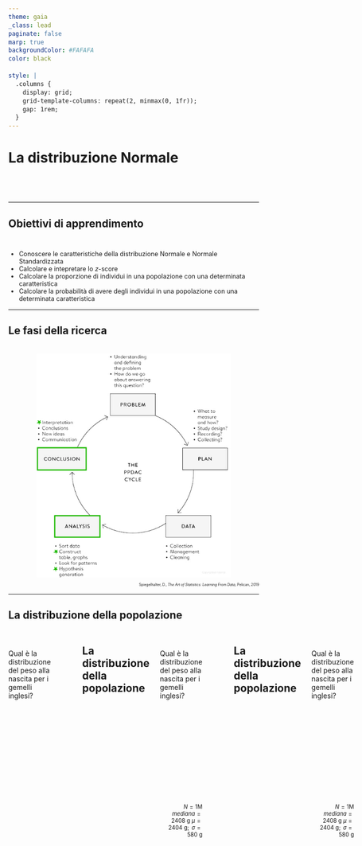 ```yaml
---
theme: gaia
_class: lead
paginate: false
marp: true
backgroundColor: #FAFAFA
color: black

style: |
  .columns {
    display: grid;
    grid-template-columns: repeat(2, minmax(0, 1fr));
    gap: 1rem;
  }
---
```


<style>
section {
 font-family:  'Atkinson Hyperlegible', 'Helvetica', 'Arial', sans-serif;
}
</style>

<!-- ### Lezione 6 -->
# La distribuzione Normale
## &nbsp;

---
## Obiettivi di apprendimento

<span style="display:block; height:10px;"></span>

<div style="font-size: 90%">

- Conoscere le caratteristiche della distribuzione Normale e Normale Standardizzata
- Calcolare e intepretare lo $z$-score
- Calcolare la proporzione di individui in una popolazione con una determinata caratteristica
- Calcolare la probabilit&agrave; di avere degli individui in una popolazione con una determinata caratteristica

</div>

---
## Le fasi della ricerca

<span style="display:block; height:2px;"></span>

<center>
<img src="./img/normal/PPDAC.png" img height="450px" border="0px"/>
</center>

<div style="font-size: 50%" align="right">

Spiegelhalter, D., *The Art of Statistics: Learning From Data*, Pelican, 2019

</div>




<!-- We see that the measures used to summarize data sets in Chapter 2 can be applied as descriptions of a population too – the difference is that terms such as mean and standard deviation are known as statistics when describing a set of data, and parameters when describing a population. -->

---
## La distribuzione della popolazione

<div class="columns">
<div>

<span style="display:block; height:10px;"></span>

Qual &egrave; la distribuzione del peso alla nascita per i gemelli inglesi?

</div>
<div>
<span style="display:block; height:30px;"></span>

</div>

<!-- We have already discussed the concept of a data distribution – the pattern the data makes, sometimes known as the empirical or sample distribution. Next we must tackle the concept of a population distribution – the pattern in the whole group of interest.

Supponiamo di voler sapere qual e' il peso alla nascita dei gemelli, mono e di zigoti inglesi. 
 -->

---
## La distribuzione della popolazione

<div class="columns">
<div>

<span style="display:block; height:10px;"></span>

Qual &egrave; la distribuzione del peso alla nascita per i gemelli inglesi?

<span style="display:block; height:180px;"></span>

<div style="font-size: 80%" align="right">

$N=1 \text{M}$
$mediana = 2408\text{ g}$
$\mu = 2404\text{ g}; \text{ } \sigma = 580\text{ g}$

</div>

</div>
<div>


<center>
<img src="./img/normal/Twin_BW_hist.png" img height="550px" border="0px"/>
</center>

</div>

<!-- The population distribution is the pattern made by the birth weights of all these babies, which we can obtain from TwinsUK data on the weights for 1M twins born in the UK from 1917 to 1998 to non-Hispanic white women – although this is not the entire set of twin births, it is such a large sample that we can take it as the population. (sono dati simulati a partire da dati reali) -->

---
## La distribuzione della popolazione

<div class="columns">
<div>

<span style="display:block; height:10px;"></span>

Qual &egrave; la distribuzione del peso alla nascita per i gemelli inglesi?

<span style="display:block; height:180px;"></span>

<div style="font-size: 80%" align="right">

$N=1 \text{M}$
$mediana = 2408\text{ g}$
$\mu = 2404\text{ g}; \text{ } \sigma = 580\text{ g}$

</div>

</div>
<div>


<center>
<img src="./img/normal/Twin_BW_hist_normale.png" img height="550px" border="0px"/>
</center>

</div>

<!-- The shape of this distribution is important. Measurements such as weight, income, height, and so on can, at least in principle, be as fine-grained as desired, and so can be considered ‘continuous’ quantities whose population distributions are smooth. The classic example is the ‘bell-shaped curve’, or normal distribution, first explored in detail by Carl Friedrich Gauss.

Theory shows that the normal distribution can be expected to occur for phenomena that are driven by large numbers of small influences, for example a complex physical trait that is not influenced by just a few genes. 

Figure shows a normal curve with the same mean and standard deviation as the recorded weights. The smooth normal curve and the histogram are gratifyingly close, and other complex traits such as height and cognitive skills also have approximately normal population distributions. 
-->

---
## La distribuzione Normale

<div class="columns">
<div>

<span style="display:block; height:40px;"></span>

- $\mathcal{N} = (\mu, \sigma^2)$
- $\text{moda} \equiv \text{media} \equiv \text{mediana}$
- Simmetrica

</div>
<div>



<center>
<img src="./img/normal/Twin_BW_normale.png" img height="550px" border="0px"/>
</center>

</div>

<!-- The normal distribution is characterized by its mean, or expectation, and its standard deviation.

It is an impressive achievement to be able to summarize over a million births by just these two quantities. 
 -->

---
## La distribuzione Normale

<div class="columns">
<div>

<span style="display:block; height:40px;"></span>

- Area sottesa alla curva $= 1$
- proporzione $\equiv$ probabilit&agrave;

<span style="display:block; height:120px;"></span>

<div style="font-size: 80%" align="right">

$\text{neonati di peso molto basso se} < 1500 \text{ g}$
$\text{ neonati di peso molto basso} = 6\%$
$\mathcal{P}(\text{neonati di peso molto basso}) = 0.06$


</div>

</div>
<div>

<center>
<img src="./img/normal/Twin_BW_normale_area.png" img height="550px" border="0px"/>
</center>

</div>

<!-- il fatto che l'area e' 1 dipende dal fatto che la normale sia una distribuzione di probabilita'

For medical rather than statistical reasons, babies below 1,500 g ‘very low birth weight’. Figure 3.2(d) shows that we would expect 6% of babies in this group to be very low birth weight – in fact the actual number is ~74K (0.7%), in close agreement with the prediction from the normal curve. 

 -->

---
### Esercizio #1

<div class="columns">
<div>

<span style="display:block; height:10px;"></span>

<div style="font-size: 85%">

:question: &nbsp;&nbsp;&nbsp; Qual &egrave; la curva con la media
&nbsp;&nbsp;&nbsp;&nbsp;&nbsp;&nbsp;&nbsp;&nbsp; pi&ugrave; grande?

&nbsp;&nbsp;&nbsp;&nbsp;&nbsp;&nbsp;&nbsp;&nbsp; a) Verde
&nbsp;&nbsp;&nbsp;&nbsp;&nbsp;&nbsp;&nbsp;&nbsp; b) Blu
&nbsp;&nbsp;&nbsp;&nbsp;&nbsp;&nbsp;&nbsp;&nbsp; c) Gialla
&nbsp;&nbsp;&nbsp;&nbsp;&nbsp;&nbsp;&nbsp;&nbsp; d) Non lo posso sapere
&nbsp;&nbsp;&nbsp;&nbsp;&nbsp;&nbsp;&nbsp;&nbsp; e) Nessuna delle precedenti

</div>

</div>
<div>
<span style="display:block; height:80px;"></span>

<center>
<img src="./img/normal/1200px-Normal_Distribution_PDF.svg_covered.png" img height="350px" border="4px"/>
</center>

</div>
</div>

<span style="display:block; height:1px;"></span>

<style>
  #countdown_exercise_1{
    padding: 10px 20px;
    font-size: 20px;
    color: white;
    background-color: gray;
    border: none;
    border-radius: 5px;
    cursor: pointer;
    float:right;
  }
  #countdown_exercise_1.running {
    background-color: green;
  }
  #countdown_exercise_1.finished {
    background-color: red;
  }
</style>

<button id="countdown_exercise_1"></button>

<script>
<!--
const countdown_exercise_1= document.getElementById("countdown_exercise_1");
const seconds_exercise_1= 120; // seconds_exercise_1
let timeLeft_exercise_1= seconds_exercise_1;
let timerInterval_exercise_1= null;

function formatTime_exercise_1(seconds_exercise_1) {
  const minutes = Math.floor(seconds_exercise_1/ 60);
  const remainingseconds_exercise_1= seconds_exercise_1% 60;
  return `${String(minutes).padStart(2, '0')}:${String(remainingseconds_exercise_1).padStart(2, '0')}`;
}

function updateButton_exercise_1() {
  countdown_exercise_1.textContent = formatTime_exercise_1(timeLeft_exercise_1);
}

function startTimer_exercise_1() {
  if (timerInterval_exercise_1=== null) {
    countdown_exercise_1.classList.add('running');
    countdown_exercise_1.classList.remove('finished');
    timerInterval_exercise_1= setInterval(() => {
      if (timeLeft_exercise_1> 0) {
        timeLeft_exercise_1--;
        updateButton_exercise_1();
      } else {
        clearInterval(timerInterval_exercise_1);
        timerInterval_exercise_1= null;
        countdown_exercise_1.classList.remove('running');
        countdown_exercise_1.classList.add('finished');
        countdown_exercise_1.textContent = "Time's up!";
      }
    }, 1000);
  } else {
    pauseTimer_exercise_1();
  }
}

function pauseTimer_exercise_1() {
  clearInterval(timerInterval_exercise_1);
  timerInterval_exercise_1= null;
  countdown_exercise_1.classList.remove('running');
}

function resetTimer_exercise_1() {
  timeLeft_exercise_1= seconds_exercise_1;
  updateButton_exercise_1();
  countdown_exercise_1.classList.remove('finished');
  countdown_exercise_1.classList.remove('running');
  timerInterval_exercise_1= null;
}

countdown_exercise_1.addEventListener("click", () => {
  if (countdown_exercise_1.classList.contains('finished')) {
    resetTimer_exercise_1();
  } else {
    startTimer_exercise_1();
  }
});

updateButton_exercise_1();
-->
</script>

---
### Esercizio #1 -- Soluzione

<div class="columns">
<div>

<span style="display:block; height:10px;"></span>

<div style="font-size: 85%">

:question: &nbsp;&nbsp;&nbsp; Qual &egrave; la curva con la media
&nbsp;&nbsp;&nbsp;&nbsp;&nbsp;&nbsp;&nbsp;&nbsp; pi&ugrave; grande?

&nbsp;&nbsp;&nbsp;&nbsp;&nbsp;&nbsp;&nbsp;&nbsp; a) Verde
&nbsp;&nbsp;&nbsp;&nbsp;&nbsp;&nbsp;&nbsp;&nbsp; b) Blu
&nbsp;&nbsp;&nbsp;&nbsp;&nbsp;&nbsp;&nbsp;&nbsp; c) Gialla
&nbsp;&nbsp;&nbsp;&nbsp;&nbsp;&nbsp;&nbsp;&nbsp; d) Non lo posso sapere
&nbsp;&nbsp;&nbsp;&nbsp;&nbsp;&nbsp;&nbsp;&nbsp; e) Nessuna delle precedenti &nbsp; :white_check_mark:

</div>

</div>
<div>
<span style="display:block; height:80px;"></span>

<center>
<img src="./img/normal/1200px-Normal_Distribution_PDF.svg_sd_covered.png" img height="350px" border="4px"/>
</center>

</div>

---
### Esercizio #2

<div class="columns">
<div>

<span style="display:block; height:10px;"></span>

<div style="font-size: 85%">

:question: &nbsp;&nbsp;&nbsp; Qual &egrave; la curva con la  
&nbsp;&nbsp;&nbsp;&nbsp;&nbsp;&nbsp;&nbsp;&nbsp; deviazione standard pi&ugrave; grande?

&nbsp;&nbsp;&nbsp;&nbsp;&nbsp;&nbsp;&nbsp;&nbsp; a) Verde
&nbsp;&nbsp;&nbsp;&nbsp;&nbsp;&nbsp;&nbsp;&nbsp; b) Blu
&nbsp;&nbsp;&nbsp;&nbsp;&nbsp;&nbsp;&nbsp;&nbsp; c) Gialla
&nbsp;&nbsp;&nbsp;&nbsp;&nbsp;&nbsp;&nbsp;&nbsp; d) Non lo posso sapere
&nbsp;&nbsp;&nbsp;&nbsp;&nbsp;&nbsp;&nbsp;&nbsp; e) Nessuna delle precedenti

</div>

</div>
<div>
<span style="display:block; height:80px;"></span>

<center>
<img src="./img/normal/1200px-Normal_Distribution_PDF.svg_sd_covered.png" img height="350px" border="4px"/>
</center>

</div>
</div>

<span style="display:block; height:1px;"></span>

<style>
  #countdown_exercise_2{
    padding: 10px 20px;
    font-size: 20px;
    color: white;
    background-color: gray;
    border: none;
    border-radius: 5px;
    cursor: pointer;
    float:right;
  }
  #countdown_exercise_2.running {
    background-color: green;
  }
  #countdown_exercise_2.finished {
    background-color: red;
  }
</style>

<button id="countdown_exercise_2"></button>

<script>
<!--
const countdown_exercise_2= document.getElementById("countdown_exercise_2");
const seconds_exercise_2= 120; // seconds_exercise_2
let timeLeft_exercise_2= seconds_exercise_2;
let timerInterval_exercise_2= null;

function formatTime_exercise_2(seconds_exercise_2) {
  const minutes = Math.floor(seconds_exercise_2/ 60);
  const remainingseconds_exercise_2= seconds_exercise_2% 60;
  return `${String(minutes).padStart(2, '0')}:${String(remainingseconds_exercise_2).padStart(2, '0')}`;
}

function updateButton_exercise_2() {
  countdown_exercise_2.textContent = formatTime_exercise_2(timeLeft_exercise_2);
}

function startTimer_exercise_2() {
  if (timerInterval_exercise_2=== null) {
    countdown_exercise_2.classList.add('running');
    countdown_exercise_2.classList.remove('finished');
    timerInterval_exercise_2= setInterval(() => {
      if (timeLeft_exercise_2> 0) {
        timeLeft_exercise_2--;
        updateButton_exercise_2();
      } else {
        clearInterval(timerInterval_exercise_2);
        timerInterval_exercise_2= null;
        countdown_exercise_2.classList.remove('running');
        countdown_exercise_2.classList.add('finished');
        countdown_exercise_2.textContent = "Time's up!";
      }
    }, 1000);
  } else {
    pauseTimer_exercise_2();
  }
}

function pauseTimer_exercise_2() {
  clearInterval(timerInterval_exercise_2);
  timerInterval_exercise_2= null;
  countdown_exercise_2.classList.remove('running');
}

function resetTimer_exercise_2() {
  timeLeft_exercise_2= seconds_exercise_2;
  updateButton_exercise_2();
  countdown_exercise_2.classList.remove('finished');
  countdown_exercise_2.classList.remove('running');
  timerInterval_exercise_2= null;
}

countdown_exercise_2.addEventListener("click", () => {
  if (countdown_exercise_2.classList.contains('finished')) {
    resetTimer_exercise_2();
  } else {
    startTimer_exercise_2();
  }
});

updateButton_exercise_2();
-->
</script>

---
### Esercizio #2 -- Soluzione

<div class="columns">
<div>

<span style="display:block; height:10px;"></span>

<div style="font-size: 85%">

:question: &nbsp;&nbsp;&nbsp; Qual &egrave; la curva con la  
&nbsp;&nbsp;&nbsp;&nbsp;&nbsp;&nbsp;&nbsp;&nbsp; deviazione standard pi&ugrave; grande?

&nbsp;&nbsp;&nbsp;&nbsp;&nbsp;&nbsp;&nbsp;&nbsp; a) Verde
&nbsp;&nbsp;&nbsp;&nbsp;&nbsp;&nbsp;&nbsp;&nbsp; b) Blu
&nbsp;&nbsp;&nbsp;&nbsp;&nbsp;&nbsp;&nbsp;&nbsp; c) Gialla &nbsp;&nbsp;&nbsp; :white_check_mark:
&nbsp;&nbsp;&nbsp;&nbsp;&nbsp;&nbsp;&nbsp;&nbsp; d) Non lo posso sapere
&nbsp;&nbsp;&nbsp;&nbsp;&nbsp;&nbsp;&nbsp;&nbsp; e) Nessuna delle precedenti

</div>

</div>
<div>
<span style="display:block; height:80px;"></span>

<center>
<img src="./img/normal/1200px-Normal_Distribution_PDF.svg.png" img height="350px" border="4px"/>
</center>

</div>

<!-- A diverse combinazioni di mu/sigma corrispondono diverse (e infinte) distribuzioni normali 
-->



---
## La distribuzione Normale

<div class="columns">
<div>

<span style="display:block; height:0px;"></span>

<div style="font-size: 85%">

- Regola del 3 $\sigma$:
  - 68% dei valori osservati sono a 1 $\sigma$ dalla media
  - 95% sono a 2 $\sigma$
  - 99.7% sono a 3 $\sigma$
  
<span style="display:block; height:0px;"></span>

- Regola empirica:
  - valori $< 2 \sigma$ sono *"comuni"*
  - valori $> 2 \sigma$ sono *"inusuali"*  
  - valori $> 3 \sigma$ sono *"estremi"*  

</div>
</div>
<div>

<span style="display:block; height:10px;"></span>

<center>
<img src="./img/normal/Standard_Normal_Distribution_3sigma.png" img height="420px" border="4px"/>
</center>

</div>

<!-- From the mathematical properties of the normal distribution, we know that roughly 95% of the population will be contained in the interval given by the mean ± two standard deviations, and 99.8% in the central ± three standard deviations. 

68% at 1SD -> valori comuni vs valori inusuali -->

---
## I valori estremi 

<span style="display:block; height:1px;"></span>

<center>
<img src="./img/normal/Boxplot_vs_PDF.svg.png" img height="480px" border="0px"/>
</center>

<!-- Se i dati sono distribuiti normalmente c'e' una corrispondenza tra 1.5IQR dal 1o e 3o quartile e le standard deviation dalla media 
1.5 IQR (fence of the boxplot) -> If the data are normally distributed, the fence will be 2.7 standard deviations from the mean, so cases outside of it will be quite rare (0.4%)
-->

---
### Esercizio #3

<div style="font-size: 90%">

:question: &nbsp;&nbsp;&nbsp; L'altezza della popolazione maschile italiana si distribuisce secondo
&nbsp;&nbsp;&nbsp;&nbsp;&nbsp;&nbsp;&nbsp;&nbsp;   una normale con media 170 cm e deviazione standard 9.5 cm

&nbsp;&nbsp;&nbsp;&nbsp;&nbsp;&nbsp;&nbsp;&nbsp; E' possibile calcolate i seguenti valori? Se s&igrave;, quali sono?

&nbsp;&nbsp;&nbsp;&nbsp;&nbsp;&nbsp;&nbsp;&nbsp; a) La mediana
&nbsp;&nbsp;&nbsp;&nbsp;&nbsp;&nbsp;&nbsp;&nbsp; b) La proporzione di italiani con altezza $>170 \text{ cm}$
&nbsp;&nbsp;&nbsp;&nbsp;&nbsp;&nbsp;&nbsp;&nbsp; c) I "range" di altezze considerabili come "inusuali" o "estremi"
&nbsp;&nbsp;&nbsp;&nbsp;&nbsp;&nbsp;&nbsp;&nbsp; d) L'altezza pi&ugrave; comune
&nbsp;&nbsp;&nbsp;&nbsp;&nbsp;&nbsp;&nbsp;&nbsp; e) L'italiano pi&ugrave; alto di sempre

</div>

<style>
  #countdown_exercise_3{
    padding: 10px 20px;
    font-size: 20px;
    color: white;
    background-color: gray;
    border: none;
    border-radius: 5px;
    cursor: pointer;
    float: right;
  }
  #countdown_exercise_3.running {
    background-color: green;
  }
  #countdown_exercise_3.finished {
    background-color: red;
  }
</style>

<button id="countdown_exercise_3"></button>

<script>
<!--
const countdown_exercise_3= document.getElementById("countdown_exercise_3");
const seconds_exercise_3= 360; // seconds_exercise_3
let timeLeft_exercise_3= seconds_exercise_3;
let timerInterval_exercise_3= null;

function formatTime_exercise_3(seconds_exercise_3) {
  const minutes = Math.floor(seconds_exercise_3/ 60);
  const remainingseconds_exercise_3= seconds_exercise_3% 60;
  return `${String(minutes).padStart(2, '0')}:${String(remainingseconds_exercise_3).padStart(2, '0')}`;
}

function updateButton_exercise_3() {
  countdown_exercise_3.textContent = formatTime_exercise_3(timeLeft_exercise_3);
}

function startTimer_exercise_3() {
  if (timerInterval_exercise_3=== null) {
    countdown_exercise_3.classList.add('running');
    countdown_exercise_3.classList.remove('finished');
    timerInterval_exercise_3= setInterval(() => {
      if (timeLeft_exercise_3> 0) {
        timeLeft_exercise_3--;
        updateButton_exercise_3();
      } else {
        clearInterval(timerInterval_exercise_3);
        timerInterval_exercise_3= null;
        countdown_exercise_3.classList.remove('running');
        countdown_exercise_3.classList.add('finished');
        countdown_exercise_3.textContent = "Time's up!";
      }
    }, 1000);
  } else {
    pauseTimer_exercise_3();
  }
}

function pauseTimer_exercise_3() {
  clearInterval(timerInterval_exercise_3);
  timerInterval_exercise_3= null;
  countdown_exercise_3.classList.remove('running');
}

function resetTimer_exercise_3() {
  timeLeft_exercise_3= seconds_exercise_3;
  updateButton_exercise_3();
  countdown_exercise_3.classList.remove('finished');
  countdown_exercise_3.classList.remove('running');
  timerInterval_exercise_3= null;
}

countdown_exercise_3.addEventListener("click", () => {
  if (countdown_exercise_3.classList.contains('finished')) {
    resetTimer_exercise_3();
  } else {
    startTimer_exercise_3();
  }
});

updateButton_exercise_3();
-->
</script>


---
### Esercizio #3 -- Soluzione

<div style="font-size: 90%">

:question: &nbsp;&nbsp;&nbsp; L'altezza della popolazione maschile italiana si distribuisce secondo
&nbsp;&nbsp;&nbsp;&nbsp;&nbsp;&nbsp;&nbsp;&nbsp;   una normale con media 170 cm e deviazione standard 9.5 cm

&nbsp;&nbsp;&nbsp;&nbsp;&nbsp;&nbsp;&nbsp;&nbsp; E' possibile calcolate i seguenti valori? Se s&igrave;, quali sono?

&nbsp;&nbsp;&nbsp;&nbsp;&nbsp;&nbsp;&nbsp;&nbsp; a) La mediana $\rightarrow$ coincide con la media $= 170 \text{ cm}$
&nbsp;&nbsp;&nbsp;&nbsp;&nbsp;&nbsp;&nbsp;&nbsp; b) La proporzione di italiani con altezza $>170$

</div>

---
### Esercizio #3 -- Soluzione

<div style="font-size: 90%">

:question: &nbsp;&nbsp;&nbsp; L'altezza della popolazione maschile italiana si distribuisce secondo
&nbsp;&nbsp;&nbsp;&nbsp;&nbsp;&nbsp;&nbsp;&nbsp;   una normale con media 170 cm e deviazione standard 9.5 cm

&nbsp;&nbsp;&nbsp;&nbsp;&nbsp;&nbsp;&nbsp;&nbsp; E' possibile calcolate i seguenti valori? Se s&igrave;, quali sono?

&nbsp;&nbsp;&nbsp;&nbsp;&nbsp;&nbsp;&nbsp;&nbsp; a) La mediana $\rightarrow$ 170cm
&nbsp;&nbsp;&nbsp;&nbsp;&nbsp;&nbsp;&nbsp;&nbsp; b) La proporzione di italiani con altezza $>170 \text{ cm}$ $\rightarrow$ sono quelli a 
&nbsp;&nbsp;&nbsp;&nbsp;&nbsp;&nbsp;&nbsp;&nbsp;&nbsp;&nbsp;&nbsp;&nbsp; destra della mediana, la met&agrave; dell'area sottesa dalla curva $= 50\%$
&nbsp;&nbsp;&nbsp;&nbsp;&nbsp;&nbsp;&nbsp;&nbsp; c) I "range" di altezze considerabili come "inusuali" o "estremi"

</div>

---
### Esercizio #3 -- Soluzione

<div style="font-size: 90%">

:question: &nbsp;&nbsp;&nbsp; L'altezza della popolazione maschile italiana si distribuisce secondo
&nbsp;&nbsp;&nbsp;&nbsp;&nbsp;&nbsp;&nbsp;&nbsp;   una normale con media 170 cm e deviazione standard 9.5 cm

&nbsp;&nbsp;&nbsp;&nbsp;&nbsp;&nbsp;&nbsp;&nbsp; E' possibile calcolate i seguenti valori? Se s&igrave;, quali sono?

&nbsp;&nbsp;&nbsp;&nbsp;&nbsp;&nbsp;&nbsp;&nbsp; a) La mediana $\rightarrow$ 170cm
&nbsp;&nbsp;&nbsp;&nbsp;&nbsp;&nbsp;&nbsp;&nbsp; b) La proporzione di italiani con altezza $>170 \text{ cm}$ $\rightarrow 50\%$
&nbsp;&nbsp;&nbsp;&nbsp;&nbsp;&nbsp;&nbsp;&nbsp; c) I "range" di altezze considerabili come "inusuali" o "estremi" $\rightarrow$   
&nbsp;&nbsp;&nbsp;&nbsp;&nbsp;&nbsp;&nbsp;&nbsp;&nbsp;&nbsp;&nbsp;&nbsp; sono quelli $>2$ deviazioni standard dalla media
&nbsp;&nbsp;&nbsp;&nbsp;&nbsp;&nbsp;&nbsp;&nbsp;&nbsp;&nbsp;&nbsp;&nbsp; $= 170 - 9.5 \times 2 = 151 \text{ cm e } 170 + 9.5 \times 2 = 189 \text{ cm}$
&nbsp;&nbsp;&nbsp;&nbsp;&nbsp;&nbsp;&nbsp;&nbsp; d) L'altezza pi&ugrave; comune 

</div>

---
### Esercizio #3 -- Soluzione

<div style="font-size: 90%">

:question: &nbsp;&nbsp;&nbsp; L'altezza della popolazione maschile italiana si distribuisce secondo
&nbsp;&nbsp;&nbsp;&nbsp;&nbsp;&nbsp;&nbsp;&nbsp;   una normale con media 170 cm e deviazione standard 9.5 cm

&nbsp;&nbsp;&nbsp;&nbsp;&nbsp;&nbsp;&nbsp;&nbsp; E' possibile calcolate i seguenti valori? Se s&igrave;, quali sono?

&nbsp;&nbsp;&nbsp;&nbsp;&nbsp;&nbsp;&nbsp;&nbsp; a) La mediana $\rightarrow$ 170cm
&nbsp;&nbsp;&nbsp;&nbsp;&nbsp;&nbsp;&nbsp;&nbsp; b) La proporzione di italiani con altezza $>170 \text{ cm}$ $\rightarrow 50\%$
&nbsp;&nbsp;&nbsp;&nbsp;&nbsp;&nbsp;&nbsp;&nbsp; c) I "range" di altezze considerabili come "inusuali" o "estremi"
&nbsp;&nbsp;&nbsp;&nbsp;&nbsp;&nbsp;&nbsp;&nbsp;&nbsp;&nbsp;&nbsp;&nbsp; $\rightarrow \text{ } <151 \text{ cm e }  >189 \text{ cm}$
&nbsp;&nbsp;&nbsp;&nbsp;&nbsp;&nbsp;&nbsp;&nbsp; d) L'altezza pi&ugrave; comune $\rightarrow$ &egrave; la moda, che coincide con la media
&nbsp;&nbsp;&nbsp;&nbsp;&nbsp;&nbsp;&nbsp;&nbsp;&nbsp;&nbsp;&nbsp;&nbsp; e la mediana $= 170 \text{ cm}$
&nbsp;&nbsp;&nbsp;&nbsp;&nbsp;&nbsp;&nbsp;&nbsp; e) L'italiano pi&ugrave; alto di sempre

</div>

---
### Esercizio #3 -- Soluzione

<div style="font-size: 90%">

:question: &nbsp;&nbsp;&nbsp; L'altezza della popolazione maschile italiana si distribuisce secondo
&nbsp;&nbsp;&nbsp;&nbsp;&nbsp;&nbsp;&nbsp;&nbsp;   una normale con media 170 cm e deviazione standard 9.5 cm

&nbsp;&nbsp;&nbsp;&nbsp;&nbsp;&nbsp;&nbsp;&nbsp; E' possibile calcolate i seguenti valori? Se s&igrave;, quali sono?

&nbsp;&nbsp;&nbsp;&nbsp;&nbsp;&nbsp;&nbsp;&nbsp; a) La mediana $\rightarrow$ 170cm
&nbsp;&nbsp;&nbsp;&nbsp;&nbsp;&nbsp;&nbsp;&nbsp; b) La proporzione di italiani con altezza $>170 \text{ cm}$ $\rightarrow 50\%$
&nbsp;&nbsp;&nbsp;&nbsp;&nbsp;&nbsp;&nbsp;&nbsp; c) I "range" di altezze considerabili come "inusuali" o "estremi"
&nbsp;&nbsp;&nbsp;&nbsp;&nbsp;&nbsp;&nbsp;&nbsp;&nbsp;&nbsp;&nbsp;&nbsp; $\rightarrow \text{ } <151 \text{ cm e }  >189 \text{ cm}$
&nbsp;&nbsp;&nbsp;&nbsp;&nbsp;&nbsp;&nbsp;&nbsp; d) L'altezza pi&ugrave; comune $\rightarrow 170 \text{ cm}$
&nbsp;&nbsp;&nbsp;&nbsp;&nbsp;&nbsp;&nbsp;&nbsp; e) L'italiano pi&ugrave; alto di sempre $\rightarrow$ non si pu&ograve; calcolare

</div>

---
### Esercizio #4

<span style="display:block; height:10px;"></span>

<div class="columns">
<div>

<center>
<img src="./img/sampling/table1_exercise.png" img height="410px" border="4px"/>
</center>


<div style="font-size: 50%" align="right">

Sikich, L. *et al.*, *Intranasal Oxytocin in Children and Adolescents with Autism Spectrum Disorder*, NEJM, 2021

</div>

</div>
<div>

<div style="font-size: 70%">

:question: &nbsp;&nbsp;&nbsp; Indicativamente, in quale range di et&agrave; &egrave; 
&nbsp;&nbsp;&nbsp;&nbsp;&nbsp;&nbsp;&nbsp;&nbsp; compreso il $68\%$ dei pazienti nel   
&nbsp;&nbsp;&nbsp;&nbsp;&nbsp;&nbsp;&nbsp;&nbsp; gruppo di intervento?

&nbsp;&nbsp;&nbsp;&nbsp;&nbsp;&nbsp;&nbsp;&nbsp; a) $3-17$ anni
&nbsp;&nbsp;&nbsp;&nbsp;&nbsp;&nbsp;&nbsp;&nbsp; b) $6.3-14.5$ anni
&nbsp;&nbsp;&nbsp;&nbsp;&nbsp;&nbsp;&nbsp;&nbsp; c) $4.1-16.7$ anni
&nbsp;&nbsp;&nbsp;&nbsp;&nbsp;&nbsp;&nbsp;&nbsp; d) Non &egrave; possibile dirlo 

</div>

<span style="display:block; height:100px;"></span>

<style>
  #countdown_exercise_4{
    padding: 10px 20px;
    font-size: 20px;
    color: white;
    background-color: gray;
    border: none;
    border-radius: 5px;
    cursor: pointer;
    float: right;
  }
  #countdown_exercise_4.running {
    background-color: green;
  }
  #countdown_exercise_4.finished {
    background-color: red;
  }
</style>

<button id="countdown_exercise_4"></button>

<script>
<!--
const countdown_exercise_4= document.getElementById("countdown_exercise_4");
const seconds_exercise_4= 120; // seconds_exercise_4
let timeLeft_exercise_4= seconds_exercise_4;
let timerInterval_exercise_4= null;

function formatTime_exercise_4(seconds_exercise_4) {
  const minutes = Math.floor(seconds_exercise_4/ 60);
  const remainingseconds_exercise_4= seconds_exercise_4% 60;
  return `${String(minutes).padStart(2, '0')}:${String(remainingseconds_exercise_4).padStart(2, '0')}`;
}

function updateButton_exercise_4() {
  countdown_exercise_4.textContent = formatTime_exercise_4(timeLeft_exercise_4);
}

function startTimer_exercise_4() {
  if (timerInterval_exercise_4=== null) {
    countdown_exercise_4.classList.add('running');
    countdown_exercise_4.classList.remove('finished');
    timerInterval_exercise_4= setInterval(() => {
      if (timeLeft_exercise_4> 0) {
        timeLeft_exercise_4--;
        updateButton_exercise_4();
      } else {
        clearInterval(timerInterval_exercise_4);
        timerInterval_exercise_4= null;
        countdown_exercise_4.classList.remove('running');
        countdown_exercise_4.classList.add('finished');
        countdown_exercise_4.textContent = "Time's up!";
      }
    }, 1000);
  } else {
    pauseTimer_exercise_4();
  }
}

function pauseTimer_exercise_4() {
  clearInterval(timerInterval_exercise_4);
  timerInterval_exercise_4= null;
  countdown_exercise_4.classList.remove('running');
}

function resetTimer_exercise_4() {
  timeLeft_exercise_4= seconds_exercise_4;
  updateButton_exercise_4();
  countdown_exercise_4.classList.remove('finished');
  countdown_exercise_4.classList.remove('running');
  timerInterval_exercise_4= null;
}

countdown_exercise_4.addEventListener("click", () => {
  if (countdown_exercise_4.classList.contains('finished')) {
    resetTimer_exercise_4();
  } else {
    startTimer_exercise_4();
  }
});

updateButton_exercise_4();
-->
</script>


</div>
</div>

---
### Esercizio #4 -- Soluzione

<span style="display:block; height:10px;"></span>

<div class="columns">
<div>

<center>
<img src="./img/sampling/table1_exercise.png" img height="410px" border="4px"/>
</center>


<div style="font-size: 50%" align="right">

Sikich, L. *et al.*, *Intranasal Oxytocin in Children and Adolescents with Autism Spectrum Disorder*, NEJM, 2021

</div>

</div>
<div>

<div style="font-size: 70%">

:question: &nbsp;&nbsp;&nbsp; Indicativamente, in quale range di et&agrave; &egrave; 
&nbsp;&nbsp;&nbsp;&nbsp;&nbsp;&nbsp;&nbsp;&nbsp; compreso il $68\%$ dei pazienti nel   
&nbsp;&nbsp;&nbsp;&nbsp;&nbsp;&nbsp;&nbsp;&nbsp; gruppo di intervento?

&nbsp;&nbsp;&nbsp;&nbsp;&nbsp;&nbsp;&nbsp;&nbsp; a) $3-17$ anni
&nbsp;&nbsp;&nbsp;&nbsp;&nbsp;&nbsp;&nbsp;&nbsp; b) $6.3-14.5$ anni &nbsp;&nbsp; :white_check_mark: 
&nbsp;&nbsp;&nbsp;&nbsp;&nbsp;&nbsp;&nbsp;&nbsp; c) $4.1-16.7$ anni
&nbsp;&nbsp;&nbsp;&nbsp;&nbsp;&nbsp;&nbsp;&nbsp; d) Non &egrave; possibile dirlo

</div>

</div>
</div>

---
### Esercizio #5

<span style="display:block; height:1px;"></span>

<div style="font-size: 90%">

:question: &nbsp;&nbsp;&nbsp; Con quale probabilità si potrà trovare nella popolazione
&nbsp;&nbsp;&nbsp;&nbsp;&nbsp;&nbsp;&nbsp;&nbsp; soggetti con valori superiori al terzo quartile?

&nbsp;&nbsp;&nbsp;&nbsp;&nbsp;&nbsp;&nbsp;&nbsp; a) 25%
&nbsp;&nbsp;&nbsp;&nbsp;&nbsp;&nbsp;&nbsp;&nbsp; b) 50%
&nbsp;&nbsp;&nbsp;&nbsp;&nbsp;&nbsp;&nbsp;&nbsp; c) 75%
&nbsp;&nbsp;&nbsp;&nbsp;&nbsp;&nbsp;&nbsp;&nbsp; d) Servono pi&ugrave; informazioni per poter rispondere

</div>

<span style="display:block; height:40px;"></span>

<style>
  #countdown_exercise_5{
    padding: 10px 20px;
    font-size: 20px;
    color: white;
    background-color: gray;
    border: none;
    border-radius: 5px;
    cursor: pointer;
    float:right;
  }
  #countdown_exercise_5.running {
    background-color: green;
  }
  #countdown_exercise_5.finished {
    background-color: red;
  }
</style>

<button id="countdown_exercise_5"></button>

<script>
<!--
const countdown_exercise_5= document.getElementById("countdown_exercise_5");
const seconds_exercise_5= 120; // seconds_exercise_5
let timeLeft_exercise_5= seconds_exercise_5;
let timerInterval_exercise_5= null;

function formatTime_exercise_5(seconds_exercise_5) {
  const minutes = Math.floor(seconds_exercise_5/ 60);
  const remainingseconds_exercise_5= seconds_exercise_5% 60;
  return `${String(minutes).padStart(2, '0')}:${String(remainingseconds_exercise_5).padStart(2, '0')}`;
}

function updateButton_exercise_5() {
  countdown_exercise_5.textContent = formatTime_exercise_5(timeLeft_exercise_5);
}

function startTimer_exercise_5() {
  if (timerInterval_exercise_5=== null) {
    countdown_exercise_5.classList.add('running');
    countdown_exercise_5.classList.remove('finished');
    timerInterval_exercise_5= setInterval(() => {
      if (timeLeft_exercise_5> 0) {
        timeLeft_exercise_5--;
        updateButton_exercise_5();
      } else {
        clearInterval(timerInterval_exercise_5);
        timerInterval_exercise_5= null;
        countdown_exercise_5.classList.remove('running');
        countdown_exercise_5.classList.add('finished');
        countdown_exercise_5.textContent = "Time's up!";
      }
    }, 1000);
  } else {
    pauseTimer_exercise_5();
  }
}

function pauseTimer_exercise_5() {
  clearInterval(timerInterval_exercise_5);
  timerInterval_exercise_5= null;
  countdown_exercise_5.classList.remove('running');
}

function resetTimer_exercise_5() {
  timeLeft_exercise_5= seconds_exercise_5;
  updateButton_exercise_5();
  countdown_exercise_5.classList.remove('finished');
  countdown_exercise_5.classList.remove('running');
  timerInterval_exercise_5= null;
}

countdown_exercise_5.addEventListener("click", () => {
  if (countdown_exercise_5.classList.contains('finished')) {
    resetTimer_exercise_5();
  } else {
    startTimer_exercise_5();
  }
});

updateButton_exercise_5();
-->
</script>


---
### Esercizio #5 -- Soluzione

<span style="display:block; height:50px;"></span>

<center>
<img src="./img/normal/Ex_Q3.png" img height="400px" border="0px"/>
</center>

---
### Esercizio #5 -- Soluzione

<span style="display:block; height:1px;"></span>

<div style="font-size: 90%">

:question: &nbsp;&nbsp;&nbsp; Con quale probabilità si potrà trovare nella popolazione
&nbsp;&nbsp;&nbsp;&nbsp;&nbsp;&nbsp;&nbsp;&nbsp; soggetti con valori superiori al terzo quartile?

&nbsp;&nbsp;&nbsp;&nbsp;&nbsp;&nbsp;&nbsp;&nbsp; a) 25% &nbsp;&nbsp;&nbsp; :white_check_mark:
&nbsp;&nbsp;&nbsp;&nbsp;&nbsp;&nbsp;&nbsp;&nbsp; b) 50% 
&nbsp;&nbsp;&nbsp;&nbsp;&nbsp;&nbsp;&nbsp;&nbsp; c) 75%
&nbsp;&nbsp;&nbsp;&nbsp;&nbsp;&nbsp;&nbsp;&nbsp; d) Servono pi&ugrave; informazioni per poter rispondere

</div>

---
## Caratterizzare una singola osservazione

<span style="display:block; height:0px;"></span>

<div style="font-size: 90%">

Supponiamo di avere presa in cura un neonato (gemello) che pesa 1454g. 

</div>

<span style="display:block; height:50px;"></span>

<div style="font-size: 90%" align="right">

Come si caratterizza rispetto all'intera<br/> popolazione dei neonati (gemelli)?

</div>

---
## Facciamo un passo indietro...

<div style="font-size: 90%">

<img src="./img/normal/Twin_BW_normale_zscore.png" img height="500px" border="0px" align="right"/>

<span style="display:block; height:70px;"></span>

- La media ci dice qual &egrave; il centro di una distribuzione
- La deviazione standard ci dice qual &egrave; la distanza "tipica" dalla media

</div>


---
## Caratterizzare una singola osservazione

<span style="display:block; height:0px;"></span>

<div style="font-size: 90%">

Supponiamo di avere presa in cura un neonato (gemello) che pesa 1454g

- La media ci dice qual &egrave; il centro di una distribuzione

&nbsp;&nbsp;&nbsp;&nbsp;&nbsp;&nbsp;&nbsp;&nbsp; $x = 1454\text{ g} < \mu = 2404\text{ g}$ &nbsp;&nbsp; $\rightarrow$ &nbsp;&nbsp; $x - \mu = 1454\text{ g}-2404\text{ g}=-950\text{ g}$
&nbsp;&nbsp;&nbsp;&nbsp;&nbsp;&nbsp;&nbsp;&nbsp;&nbsp;&nbsp;&nbsp;&nbsp;&nbsp;&nbsp;&nbsp;&nbsp; $\rightarrow$ il neonato pesa meno della media

---
## Caratterizzare una singola osservazione

<span style="display:block; height:0px;"></span>

<div style="font-size: 90%">

Supponiamo di avere presa in cura un neonato (gemello) che pesa 1454g

- La media ci dice qual &egrave; il centro di una distribuzione

&nbsp;&nbsp;&nbsp;&nbsp;&nbsp;&nbsp;&nbsp;&nbsp; $x = 1454\text{ g} < \mu = 2404\text{ g}$ &nbsp;&nbsp; $\rightarrow$ &nbsp;&nbsp; $x - \mu = 1454\text{ g}-2404\text{ g}=-950\text{ g}$
&nbsp;&nbsp;&nbsp;&nbsp;&nbsp;&nbsp;&nbsp;&nbsp;&nbsp;&nbsp;&nbsp;&nbsp;&nbsp;&nbsp;&nbsp;&nbsp; $\rightarrow$ il neonato pesa meno della media

- La deviazione standard ci dice qual &egrave; la distanza "tipica" dalla media

&nbsp;&nbsp;&nbsp;&nbsp;&nbsp;&nbsp;&nbsp;&nbsp; $|x - \mu| = 950\text{ g} > \sigma = 580\text{ g}$ 
&nbsp;&nbsp;&nbsp;&nbsp;&nbsp;&nbsp;&nbsp;&nbsp;&nbsp;&nbsp;&nbsp;&nbsp;&nbsp;&nbsp;&nbsp;&nbsp; $\rightarrow$ il peso &egrave; a una distanza maggiore di quella "tipica" 
&nbsp;&nbsp;&nbsp;&nbsp;&nbsp;&nbsp;&nbsp;&nbsp;&nbsp;&nbsp;&nbsp;&nbsp;&nbsp;&nbsp;&nbsp;&nbsp; 

</div>

---
## Caratterizzare una singola osservazione

<span style="display:block; height:0px;"></span>

<div style="font-size: 90%">

Supponiamo di avere presa in cura un neonato (gemello) che pesa 1454g

- La media ci dice qual &egrave; il centro di una distribuzione

&nbsp;&nbsp;&nbsp;&nbsp;&nbsp;&nbsp;&nbsp;&nbsp; $x = 1454\text{ g} < \mu = 2404\text{ g}$ &nbsp;&nbsp; $\rightarrow$ &nbsp;&nbsp; $x - \mu = 1454\text{ g}-2404\text{ g}=-950\text{ g}$
&nbsp;&nbsp;&nbsp;&nbsp;&nbsp;&nbsp;&nbsp;&nbsp;&nbsp;&nbsp;&nbsp;&nbsp;&nbsp;&nbsp;&nbsp;&nbsp; $\rightarrow$ il neonato pesa meno della media

- La deviazione standard ci dice qual &egrave; la distanza "tipica" dalla media

&nbsp;&nbsp;&nbsp;&nbsp;&nbsp;&nbsp;&nbsp;&nbsp; $|x - \mu| = 950\text{ g} > \sigma = 580\text{ g}$ &nbsp;&nbsp; $\rightarrow$ &nbsp;&nbsp; $\frac{x - \mu}{\sigma} = \frac{-950\text{ g}}{580\text{ g}} = -1.87$
&nbsp;&nbsp;&nbsp;&nbsp;&nbsp;&nbsp;&nbsp;&nbsp;&nbsp;&nbsp;&nbsp;&nbsp;&nbsp;&nbsp;&nbsp;&nbsp; $\rightarrow$ il peso &egrave; a una distanza maggiore di quella "tipica" 
&nbsp;&nbsp;&nbsp;&nbsp;&nbsp;&nbsp;&nbsp;&nbsp;&nbsp;&nbsp;&nbsp;&nbsp;&nbsp;&nbsp;&nbsp;&nbsp; $\rightarrow$ &egrave; un peso (quasi) "inusuale"

</div>

---
## Caratterizzare una singola osservazione

<span style="display:block; height:0px;"></span>

<div style="font-size: 90%">

Supponiamo di avere presa in cura un neonato (gemello) che pesa 1454g

<span style="display:block; height:0px;"></span>

<img src="./img/normal/Twin_BW_normale_zscore_annotated.png" img height="450px" border="0px" align="right"/>

<span style="display:block; height:1px;"></span>


- La media ci dice qual &egrave; il centro di una distribuzione
&nbsp;&nbsp;&nbsp;&nbsp; $\rightarrow$ il neonato pesa meno della media

- La deviazione standard ci dice qual &egrave; la distanza "tipica" dalla media
&nbsp;&nbsp;&nbsp;&nbsp; $\rightarrow$ il peso &egrave; a una distanza "atipica" 
&nbsp;&nbsp;&nbsp;&nbsp; $\rightarrow$ &egrave; un peso (quasi) "inusuale"

</div>

---
## Lo $z$-score

<div style="font-size: 120%">

&nbsp;&nbsp;&nbsp;&nbsp;&nbsp;&nbsp;&nbsp;&nbsp;&nbsp;&nbsp;&nbsp;&nbsp;&nbsp;&nbsp;&nbsp;&nbsp;&nbsp;&nbsp;&nbsp;&nbsp;&nbsp;&nbsp;&nbsp;&nbsp;&nbsp;&nbsp;&nbsp;&nbsp;&nbsp;&nbsp;&nbsp;&nbsp;&nbsp;&nbsp;&nbsp; $z= \frac{x - \mu}{\sigma}$

</div>

<span style="display:block; height:20px;"></span>

<div style="font-size: 90%">

- ci dice se un'osservazione &egrave; maggiore o minore della media della popolazione
- ci dice se la deviazione di un'osservazione dalla media &egrave; grande o piccola rispetto alla deviazione tipica nella popolazione

</div>

---
### Esercizio #6

<div style="font-size: 90%">

:question: &nbsp;&nbsp;&nbsp; Quale delle seguenti $z$-score rappresenta l'osservazione pi&ugrave; atipica?

&nbsp;&nbsp;&nbsp;&nbsp;&nbsp;&nbsp;&nbsp;&nbsp; a) $-3.20$
&nbsp;&nbsp;&nbsp;&nbsp;&nbsp;&nbsp;&nbsp;&nbsp; b) $-0.41$
&nbsp;&nbsp;&nbsp;&nbsp;&nbsp;&nbsp;&nbsp;&nbsp; c) $+1.10$
&nbsp;&nbsp;&nbsp;&nbsp;&nbsp;&nbsp;&nbsp;&nbsp; d) $+2.40$

:question: &nbsp;&nbsp;&nbsp; L'osservazione &egrave; superiore alla media?

&nbsp;&nbsp;&nbsp;&nbsp;&nbsp;&nbsp;&nbsp;&nbsp; e) S&igrave; &nbsp;&nbsp;&nbsp;&nbsp;&nbsp;&nbsp;&nbsp;&nbsp; f) No

</div>

<span style="display:block; height:10px;"></span>

<style>
  #countdown_exercise_6{
    padding: 10px 20px;
    font-size: 20px;
    color: white;
    background-color: gray;
    border: none;
    border-radius: 5px;
    cursor: pointer;
    float: right;
  }
  #countdown_exercise_6.running {
    background-color: green;
  }
  #countdown_exercise_6.finished {
    background-color: red;
  }
</style>

<button id="countdown_exercise_6"></button>

<script>
<!--
const countdown_exercise_6= document.getElementById("countdown_exercise_6");
const seconds_exercise_6= 60; // seconds_exercise_6
let timeLeft_exercise_6= seconds_exercise_6;
let timerInterval_exercise_6= null;

function formatTime_exercise_6(seconds_exercise_6) {
  const minutes = Math.floor(seconds_exercise_6/ 60);
  const remainingseconds_exercise_6= seconds_exercise_6% 60;
  return `${String(minutes).padStart(2, '0')}:${String(remainingseconds_exercise_6).padStart(2, '0')}`;
}

function updateButton_exercise_6() {
  countdown_exercise_6.textContent = formatTime_exercise_6(timeLeft_exercise_6);
}

function startTimer_exercise_6() {
  if (timerInterval_exercise_6=== null) {
    countdown_exercise_6.classList.add('running');
    countdown_exercise_6.classList.remove('finished');
    timerInterval_exercise_6= setInterval(() => {
      if (timeLeft_exercise_6> 0) {
        timeLeft_exercise_6--;
        updateButton_exercise_6();
      } else {
        clearInterval(timerInterval_exercise_6);
        timerInterval_exercise_6= null;
        countdown_exercise_6.classList.remove('running');
        countdown_exercise_6.classList.add('finished');
        countdown_exercise_6.textContent = "Time's up!";
      }
    }, 1000);
  } else {
    pauseTimer_exercise_6();
  }
}

function pauseTimer_exercise_6() {
  clearInterval(timerInterval_exercise_6);
  timerInterval_exercise_6= null;
  countdown_exercise_6.classList.remove('running');
}

function resetTimer_exercise_6() {
  timeLeft_exercise_6= seconds_exercise_6;
  updateButton_exercise_6();
  countdown_exercise_6.classList.remove('finished');
  countdown_exercise_6.classList.remove('running');
  timerInterval_exercise_6= null;
}

countdown_exercise_6.addEventListener("click", () => {
  if (countdown_exercise_6.classList.contains('finished')) {
    resetTimer_exercise_6();
  } else {
    startTimer_exercise_6();
  }
});

updateButton_exercise_6();
-->
</script>

---
### Esercizio #6 -- Soluzione

<div style="font-size: 90%">

:question: &nbsp;&nbsp;&nbsp; Quale delle seguenti $z$-score rappresenta l'osservazione pi&ugrave; atipica?

&nbsp;&nbsp;&nbsp;&nbsp;&nbsp;&nbsp;&nbsp;&nbsp; a) $-3.20$ &nbsp;&nbsp; :white_check_mark:
&nbsp;&nbsp;&nbsp;&nbsp;&nbsp;&nbsp;&nbsp;&nbsp; b) $-0.41$
&nbsp;&nbsp;&nbsp;&nbsp;&nbsp;&nbsp;&nbsp;&nbsp; c) $+1.10$
&nbsp;&nbsp;&nbsp;&nbsp;&nbsp;&nbsp;&nbsp;&nbsp; d) $+2.40$

:question: &nbsp;&nbsp;&nbsp; L'osservazione &egrave; superiore alla media?

&nbsp;&nbsp;&nbsp;&nbsp;&nbsp;&nbsp;&nbsp;&nbsp; e) S&igrave; &nbsp;&nbsp;&nbsp;&nbsp;&nbsp;&nbsp;&nbsp;&nbsp; f) No

</div>

---
### Esercizio #6 -- Soluzione

<div style="font-size: 90%">

:question: &nbsp;&nbsp;&nbsp; Quale delle seguenti $z$-score rappresenta l'osservazione pi&ugrave; atipica?

&nbsp;&nbsp;&nbsp;&nbsp;&nbsp;&nbsp;&nbsp;&nbsp; a) $-3.20$ &nbsp;&nbsp; :white_check_mark:
&nbsp;&nbsp;&nbsp;&nbsp;&nbsp;&nbsp;&nbsp;&nbsp; b) $-0.41$
&nbsp;&nbsp;&nbsp;&nbsp;&nbsp;&nbsp;&nbsp;&nbsp; c) $+1.10$
&nbsp;&nbsp;&nbsp;&nbsp;&nbsp;&nbsp;&nbsp;&nbsp; d) $+2.40$

:question: &nbsp;&nbsp;&nbsp; L'osservazione &egrave; superiore alla media?

&nbsp;&nbsp;&nbsp;&nbsp;&nbsp;&nbsp;&nbsp;&nbsp; e) S&igrave; &nbsp;&nbsp;&nbsp;&nbsp;&nbsp;&nbsp;&nbsp;&nbsp; f) No &nbsp;&nbsp; :white_check_mark:

</div>

---
### Esercizio #7 

<div style="font-size: 65%">

:question: &nbsp;&nbsp;&nbsp; Maria ha subito un trauma cranico a seguito di un incidente e il neurologo che l'ha
&nbsp;&nbsp;&nbsp;&nbsp;&nbsp;&nbsp;&nbsp;&nbsp; presa in cura la sottopone a 3 test. 

&nbsp;&nbsp;&nbsp;&nbsp;&nbsp;&nbsp;&nbsp;&nbsp; $1.$ Maria deve ascoltare delle parole e ripeterle (memory test). Maria ne rircorda
&nbsp;&nbsp;&nbsp;&nbsp;&nbsp;&nbsp;&nbsp;&nbsp;&nbsp;&nbsp;&nbsp;&nbsp;  6, la popolazione generale 7, con una deviazione standard di 1.3 parole

&nbsp;&nbsp;&nbsp;&nbsp;&nbsp;&nbsp;&nbsp;&nbsp;  $2.$ Maria deve identificare degli oggetti da dei disegni (object naming test). Maria ne 
&nbsp;&nbsp;&nbsp;&nbsp;&nbsp;&nbsp;&nbsp;&nbsp;&nbsp;&nbsp;&nbsp;&nbsp; riconosce 7, la popolazione generale 10, con una  deviazione standard di 0.59 oggetti

&nbsp;&nbsp;&nbsp;&nbsp;&nbsp;&nbsp;&nbsp;&nbsp; $3.$ Maria ha un elenco di colori scritti con inchiostri diversi e deve dire di quale
&nbsp;&nbsp;&nbsp;&nbsp;&nbsp;&nbsp;&nbsp;&nbsp;&nbsp;&nbsp;&nbsp;&nbsp;  colore &egrave; ciascun inchiostro il pi&ugrave; velocemente possibile (Stroop test). Maria impiega
&nbsp;&nbsp;&nbsp;&nbsp;&nbsp;&nbsp;&nbsp;&nbsp;&nbsp;&nbsp;&nbsp;&nbsp;  15.7 secondi, la popolazione generale 16.2, con una deviazione  standard di 1.30 
&nbsp;&nbsp;&nbsp;&nbsp;&nbsp;&nbsp;&nbsp;&nbsp;&nbsp;&nbsp;&nbsp;&nbsp; secondi

&nbsp;&nbsp;&nbsp;&nbsp;&nbsp;&nbsp;&nbsp;&nbsp; Nelle prossime viste, il neurologo deve concentrarsi sulla memoria, sull'abilita di 
&nbsp;&nbsp;&nbsp;&nbsp;&nbsp;&nbsp;&nbsp;&nbsp; nominare le cose o sull'attenzione di Maria?

</div>

<style>
  #countdown_exercise_7{
    padding: 10px 20px;
    font-size: 20px;
    color: white;
    background-color: gray;
    border: none;
    border-radius: 5px;
    cursor: pointer;
    float: right;
  }
  #countdown_exercise_7.running {
    background-color: green;
  }
  #countdown_exercise_7.finished {
    background-color: red;
  }
</style>


<button id="countdown_exercise_7"></button>

<script>
<!--
const countdown_exercise_7= document.getElementById("countdown_exercise_7");
const seconds_exercise_7= 300; // seconds_exercise_7
let timeLeft_exercise_7= seconds_exercise_7;
let timerInterval_exercise_7= null;

function formatTime_exercise_7(seconds_exercise_7) {
  const minutes = Math.floor(seconds_exercise_7/ 60);
  const remainingseconds_exercise_7= seconds_exercise_7% 60;
  return `${String(minutes).padStart(2, '0')}:${String(remainingseconds_exercise_7).padStart(2, '0')}`;
}

function updateButton_exercise_7() {
  countdown_exercise_7.textContent = formatTime_exercise_7(timeLeft_exercise_7);
}

function startTimer_exercise_7() {
  if (timerInterval_exercise_7=== null) {
    countdown_exercise_7.classList.add('running');
    countdown_exercise_7.classList.remove('finished');
    timerInterval_exercise_7= setInterval(() => {
      if (timeLeft_exercise_7> 0) {
        timeLeft_exercise_7--;
        updateButton_exercise_7();
      } else {
        clearInterval(timerInterval_exercise_7);
        timerInterval_exercise_7= null;
        countdown_exercise_7.classList.remove('running');
        countdown_exercise_7.classList.add('finished');
        countdown_exercise_7.textContent = "Time's up!";
      }
    }, 1000);
  } else {
    pauseTimer_exercise_7();
  }
}

function pauseTimer_exercise_7() {
  clearInterval(timerInterval_exercise_7);
  timerInterval_exercise_7= null;
  countdown_exercise_7.classList.remove('running');
}

function resetTimer_exercise_7() {
  timeLeft_exercise_7= seconds_exercise_7;
  updateButton_exercise_7();
  countdown_exercise_7.classList.remove('finished');
  countdown_exercise_7.classList.remove('running');
  timerInterval_exercise_7= null;
}

countdown_exercise_7.addEventListener("click", () => {
  if (countdown_exercise_7.classList.contains('finished')) {
    resetTimer_exercise_7();
  } else {
    startTimer_exercise_7();
  }
});

updateButton_exercise_7();
-->
</script>

---
### Esercizio #7 -- Soluzione

<div style="font-size: 65%">

:question: &nbsp;&nbsp;&nbsp; Maria ha subito un trauma cranico a seguito di un incidente e il neurologo che l'ha
&nbsp;&nbsp;&nbsp;&nbsp;&nbsp;&nbsp;&nbsp;&nbsp;  presa in cura la sottopone a 3 test. 

&nbsp;&nbsp;&nbsp;&nbsp;&nbsp;&nbsp;&nbsp;&nbsp; $1.$ Memory test. &nbsp;&nbsp; $x = 6$; &nbsp;&nbsp;  $\mu=7$, &nbsp;&nbsp; $\sigma=1.3$
&nbsp;&nbsp;&nbsp;&nbsp;&nbsp;&nbsp;&nbsp;&nbsp;&nbsp;&nbsp;&nbsp;&nbsp;&nbsp;&nbsp;&nbsp; $z = \frac{6-7}{1.3} = -0.77$


&nbsp;&nbsp;&nbsp;&nbsp;&nbsp;&nbsp;&nbsp;&nbsp;  $2.$ Object naming test. &nbsp;&nbsp; $x = 7$; &nbsp;&nbsp;  $\mu=10$, &nbsp;&nbsp; $\sigma=0.59$
&nbsp;&nbsp;&nbsp;&nbsp;&nbsp;&nbsp;&nbsp;&nbsp;&nbsp;&nbsp;&nbsp;&nbsp;&nbsp;&nbsp;&nbsp; $z = \frac{7-10}{0.59} = -5.09$


&nbsp;&nbsp;&nbsp;&nbsp;&nbsp;&nbsp;&nbsp;&nbsp; $3.$ Stroop test. &nbsp;&nbsp; $x = 15.7$; &nbsp;&nbsp;  $\mu=16.2$, &nbsp;&nbsp; $\sigma=1.3$
&nbsp;&nbsp;&nbsp;&nbsp;&nbsp;&nbsp;&nbsp;&nbsp;&nbsp;&nbsp;&nbsp;&nbsp;&nbsp;&nbsp;&nbsp; $z = \frac{15.7-16.2}{1.3} = -0.65$

&nbsp;&nbsp;&nbsp;&nbsp;&nbsp;&nbsp;&nbsp;&nbsp; Nelle prossime viste, il neurologo deve concentrarsi sulla memoria, sull'abilita di 
&nbsp;&nbsp;&nbsp;&nbsp;&nbsp;&nbsp;&nbsp;&nbsp; nominare le cose o sull'attenzione di Maria?



</div>

---
### Esercizio #7 -- Soluzione

<div style="font-size: 65%">

:question: &nbsp;&nbsp;&nbsp; Maria ha subito un trauma cranico a seguito di un incidente e il neurologo che l'ha
&nbsp;&nbsp;&nbsp;&nbsp;&nbsp;&nbsp;&nbsp;&nbsp;  presa in cura la sottopone a 3 test. 

&nbsp;&nbsp;&nbsp;&nbsp;&nbsp;&nbsp;&nbsp;&nbsp; $1.$ Memory test. &nbsp;&nbsp; $x = 6$; &nbsp;&nbsp;  $\mu=7$, &nbsp;&nbsp; $\sigma=1.3$
&nbsp;&nbsp;&nbsp;&nbsp;&nbsp;&nbsp;&nbsp;&nbsp;&nbsp;&nbsp;&nbsp;&nbsp;&nbsp;&nbsp;&nbsp; $z = \frac{6-7}{1.3} = -0.77$


&nbsp;&nbsp;&nbsp;&nbsp;&nbsp;&nbsp;&nbsp;&nbsp;  $2.$ Object naming test. &nbsp;&nbsp; $x = 7$; &nbsp;&nbsp;  $\mu=10$, &nbsp;&nbsp; $\sigma=0.59$
&nbsp;&nbsp;&nbsp;&nbsp;&nbsp;&nbsp;&nbsp;&nbsp;&nbsp;&nbsp;&nbsp;&nbsp;&nbsp;&nbsp;&nbsp; $z = \frac{7-10}{0.59} = -5.09$


&nbsp;&nbsp;&nbsp;&nbsp;&nbsp;&nbsp;&nbsp;&nbsp; $3.$ Stroop test. &nbsp;&nbsp; $x = 15.7$; &nbsp;&nbsp;  $\mu=16.2$, &nbsp;&nbsp; $\sigma=1.3$
&nbsp;&nbsp;&nbsp;&nbsp;&nbsp;&nbsp;&nbsp;&nbsp;&nbsp;&nbsp;&nbsp;&nbsp;&nbsp;&nbsp;&nbsp; $z = \frac{15.7-16.2}{1.3} = -0.65$

&nbsp;&nbsp;&nbsp;&nbsp;&nbsp;&nbsp;&nbsp;&nbsp; Nelle prossime viste, il neurologo deve concentrarsi sulla memoria, sull'abilita di 
&nbsp;&nbsp;&nbsp;&nbsp;&nbsp;&nbsp;&nbsp;&nbsp; nominare le cose o sull'attenzione di Maria?

&nbsp;&nbsp;&nbsp;&nbsp;&nbsp;&nbsp;&nbsp;&nbsp;&nbsp;&nbsp;&nbsp;&nbsp;&nbsp;&nbsp;&nbsp; $\rightarrow$ sull'abilita di nominare le cose

</div>

---
## La standardizzazione

<span style="display:block; height:0px;"></span>

<div style="font-size: 90%">

- $z = \frac{x - \mu}{\sigma}$
- $\mathcal{N} = (\mu, \sigma^2) \rightarrow Z = (0, 1)$

</duv>

<img src="./img/normal/n2z.png" img height="400px" align="right" border="0px"/>



---
## La distribuzione Normale standardizzata

<div class="columns">
<div>

<span style="display:block; height:80px;"></span>

<div style="font-size: 90%">

- $Z = (0, 1)$
- Area sottesa alla curva $= 1$
- proporzione $\equiv$ probabilit&agrave;

</div>

</div>
<div>

<span style="display:block; height:20px;"></span>

<center>
<img src="./img/normal/normal_table_zoom.jpg" img height="420px" border="4px"/>
</center>

</div>
</div>

<!-- 
this is also known as her Z-score, which simply measures how many standard deviations a data-point is from the mean.

E perche la SND ci piace? Perche' esistono delle tavole che ci dicono qual e' l'area sottesa  ad una certa porzione della curva, che corrispondono alla probabilita' di trovare (nel caso di queste tavole) un valore < di quello osservato (area colorata)

Ci sono diverse versioni di queste tabelle, per esempio quella complementare che riporta l'area per la zona bianca (probabilita' di osservare valori piu' estremi) -->

---
## Proporzione $\equiv$ probabilit&agrave;


<div style="font-size: 90%">

<img src="./img/normal/Twin_BW_normale_area.png" img height="500px" border="0px" align="right"/>

<span style="display:block; height:70px;"></span>

- 6% dei gemelli nascono con un peso molto basso 
- La probabilit&agrave; di nascere con un peso molto basso &egrave; 0.06 

<span style="display:block; height:20px;"></span>

<div align="right">
Ma come &egrave; stato calcolato? &nbsp;&nbsp;&nbsp;&nbsp;&nbsp;&nbsp;&nbsp;&nbsp; 
</div>

</div>

---
## Calcoliamo la probabilit&agrave;/proporzione

<span style="display:block; height:0px;"></span>

<div style="font-size: 80%">

&nbsp;&nbsp;&nbsp; Qual &egrave; la probabilit&agrave;, per un gemello, di nascere con un peso molto basso?

&nbsp;&nbsp;&nbsp;&nbsp;&nbsp;&nbsp;&nbsp;&nbsp; $\mathcal{N} = (2404, 580^2)$

<span style="display:block; height:1px;"></span>




</div>

---
## Calcoliamo la probabilit&agrave;/proporzione

<span style="display:block; height:0px;"></span>

<div style="font-size: 80%">

&nbsp;&nbsp;&nbsp; Qual &egrave; la probabilit&agrave;, per un gemello, di nascere con un peso molto basso?

&nbsp;&nbsp;&nbsp;&nbsp;&nbsp;&nbsp;&nbsp;&nbsp; $\mathcal{N} = (2404, 580^2)$



&nbsp;&nbsp;&nbsp;&nbsp;&nbsp;&nbsp;&nbsp;&nbsp; 1. Calcoliamo lo $z$-score
&nbsp;&nbsp;&nbsp;&nbsp;&nbsp;&nbsp;&nbsp;&nbsp;&nbsp;&nbsp;&nbsp; $z = \frac{x - \mu}{\sigma} = \frac{1500-2404}{580} = \frac{-904}{580} = -1.56$

</div>

---
## Calcoliamo la probabilit&agrave;/proporzione

<span style="display:block; height:0px;"></span>

<div style="font-size: 80%">

&nbsp;&nbsp;&nbsp; Qual &egrave; la probabilit&agrave;, per un gemello, di nascere con un peso molto basso?

&nbsp;&nbsp;&nbsp;&nbsp;&nbsp;&nbsp;&nbsp;&nbsp; $\mathcal{N} = (2404, 580^2)$

<img src="./img/normal/Twin_BW_normale_area_z.png" img height="400px" align=right border="0px"/>

&nbsp;&nbsp;&nbsp;&nbsp;&nbsp;&nbsp;&nbsp;&nbsp; 1. Calcoliamo lo $z$-score
&nbsp;&nbsp;&nbsp;&nbsp;&nbsp;&nbsp;&nbsp;&nbsp;&nbsp;&nbsp;&nbsp; $z = \frac{x - \mu}{\sigma} = \frac{1500-2404}{580} = \frac{-904}{580} = -1.56$

&nbsp;&nbsp;&nbsp;&nbsp;&nbsp;&nbsp;&nbsp;&nbsp; 2. Identifichiamo l'area

</div>

---
## Calcoliamo la probabilit&agrave;/proporzione

<span style="display:block; height:0px;"></span>

<div style="font-size: 80%">

&nbsp;&nbsp;&nbsp; Qual &egrave; la probabilit&agrave;, per un gemello, di nascere con un peso molto basso?

&nbsp;&nbsp;&nbsp;&nbsp;&nbsp;&nbsp;&nbsp;&nbsp; $\mathcal{N} = (2404, 580^2)$

<img src="./img/normal/normal_table_zoom.jpg" img height="350px" align=right border="4px"/>

&nbsp;&nbsp;&nbsp;&nbsp;&nbsp;&nbsp;&nbsp;&nbsp; 1. Calcoliamo lo $z$-score
&nbsp;&nbsp;&nbsp;&nbsp;&nbsp;&nbsp;&nbsp;&nbsp;&nbsp;&nbsp;&nbsp; $z = \frac{x - \mu}{\sigma} = \frac{1500-2404}{580} = \frac{-904}{580} = -1.56$

&nbsp;&nbsp;&nbsp;&nbsp;&nbsp;&nbsp;&nbsp;&nbsp; 2. Identifichiamo l'area

&nbsp;&nbsp;&nbsp;&nbsp;&nbsp;&nbsp;&nbsp;&nbsp; 3. Cerchiamo lo $z$-score sulle tavole e 
&nbsp;&nbsp;&nbsp;&nbsp;&nbsp;&nbsp;&nbsp;&nbsp;&nbsp;&nbsp;&nbsp;&nbsp; ragioniamo sull'area identificata

</div>

---
## Calcoliamo la probabilit&agrave;/proporzione

<span style="display:block; height:0px;"></span>

<div style="font-size: 80%">

&nbsp;&nbsp;&nbsp; Qual &egrave; la probabilit&agrave;, per un gemello, di nascere con un peso molto basso?

&nbsp;&nbsp;&nbsp;&nbsp;&nbsp;&nbsp;&nbsp;&nbsp; $\mathcal{N} = (2404, 580^2)$

<img src="./img/introduction/panic.gif" img height="350px" align=right border="4px"/>

&nbsp;&nbsp;&nbsp;&nbsp;&nbsp;&nbsp;&nbsp;&nbsp; 1. Calcoliamo lo $z$-score
&nbsp;&nbsp;&nbsp;&nbsp;&nbsp;&nbsp;&nbsp;&nbsp;&nbsp;&nbsp;&nbsp; $z = \frac{x - \mu}{\sigma} = \frac{1500-2404}{580} = \frac{-904}{580} = -1.56$

&nbsp;&nbsp;&nbsp;&nbsp;&nbsp;&nbsp;&nbsp;&nbsp; 2. Identifichiamo l'area

&nbsp;&nbsp;&nbsp;&nbsp;&nbsp;&nbsp;&nbsp;&nbsp; 3. Cerchiamo lo $z$-score sulle tavole e 
&nbsp;&nbsp;&nbsp;&nbsp;&nbsp;&nbsp;&nbsp;&nbsp;&nbsp;&nbsp;&nbsp;&nbsp; ragioniamo sull'area identificata
&nbsp;&nbsp;&nbsp;&nbsp;&nbsp;&nbsp;&nbsp;&nbsp;&nbsp;&nbsp;&nbsp;&nbsp;&nbsp; $\rightarrow$ non ci sono $z$-score negativi

</div>

---
## Ragioniamo sulle aree...

---
## Ragioniamo sulle aree...

<div class="columns">
<div>

<span style="display:block; height:1px;"></span>

<center>
<img src="./img/normal/Twin_BW_normale_area_z.png" img height="450px" border="0px"/>
</center>

</div>
<div>

<span style="display:block; height:1px;"></span>

<center>
<img src="./img/normal/Twin_BW_normale_area_z_simmetrica.png" img height="450px" border="0px"/>
</center>

</div>
</div>

---
## Ragioniamo sulle aree...

<div class="columns">
<div>

<span style="display:block; height:1px;"></span>



</div>
<div>

<span style="display:block; height:1px;"></span>

<center>
<img src="./img/normal/Twin_BW_normale_area_z_1-alpha.png" img height="450px" border="0px"/>
</center>


</div>
</div>


---
## Calcoliamo la probabilit&agrave;/proporzione

<span style="display:block; height:0px;"></span>

<div style="font-size: 80%">

&nbsp;&nbsp;&nbsp; Qual &egrave; la probabilit&agrave;, per un gemello, di nascere con un peso molto basso?

&nbsp;&nbsp;&nbsp;&nbsp;&nbsp;&nbsp;&nbsp;&nbsp; $\mathcal{N} = (2404, 580^2)$

<img src="./img/normal/normal_table_zoom_example.jpg" img height="350px" align=right border="4px"/>

&nbsp;&nbsp;&nbsp;&nbsp;&nbsp;&nbsp;&nbsp;&nbsp; 1. Calcoliamo lo $z$-score
&nbsp;&nbsp;&nbsp;&nbsp;&nbsp;&nbsp;&nbsp;&nbsp;&nbsp;&nbsp;&nbsp; $z = \frac{x - \mu}{\sigma} = \frac{1500-2404}{580} = \frac{-904}{580} = -1.56$

&nbsp;&nbsp;&nbsp;&nbsp;&nbsp;&nbsp;&nbsp;&nbsp; 2. Identifichiamo l'area


&nbsp;&nbsp;&nbsp;&nbsp;&nbsp;&nbsp;&nbsp;&nbsp; 3. Cerchiamo lo $z$-score sulle tavole e 
&nbsp;&nbsp;&nbsp;&nbsp;&nbsp;&nbsp;&nbsp;&nbsp;&nbsp;&nbsp;&nbsp;&nbsp; ragioniamo sull'area identificata

&nbsp;&nbsp;&nbsp;&nbsp;&nbsp;&nbsp;&nbsp;&nbsp;&nbsp;&nbsp;&nbsp; $\mathcal{P} = 1 - 0.9406 = 0.0594 \rightarrow 5.94\%$

<!-- Fare vedere che la curva e' simmetrica quindi possiamo usare 1.56 per conoscere l'area -->


---
### Esercizio #8

<div style="font-size: 80%" >

:question: &nbsp;&nbsp;&nbsp; Non sapendo che il bambino ha un gemello, il pediatra dice alla madre che un
&nbsp;&nbsp;&nbsp;&nbsp;&nbsp;&nbsp;&nbsp;&nbsp; peso alla nascita inferiore ai $2500$g &egrave; inusuale. La madre deve preoccuparsi?
&nbsp;&nbsp;&nbsp;&nbsp;&nbsp;&nbsp;&nbsp;&nbsp;

<img src="./img/normal/normal_table_zoom.jpg" img height="380px" border="4px" align="right"/>

&nbsp;&nbsp;&nbsp;&nbsp;&nbsp;&nbsp;&nbsp;&nbsp; $\mathcal{N} = (2404, 580^2)$

</div>

<span style="display:block; height:200px;"></span>


<style>
  #countdown_exercise_8{
    padding: 10px 20px;
    font-size: 20px;
    color: white;
    background-color: gray;
    border: none;
    border-radius: 5px;
    cursor: pointer;
    float:left;
  }
  #countdown_exercise_8.running {
    background-color: green;
  }
  #countdown_exercise_8.finished {
    background-color: red;
  }
</style>

&nbsp;&nbsp;&nbsp;&nbsp;&nbsp;&nbsp;&nbsp;&nbsp; <button id="countdown_exercise_8"></button> 

<script>
<!--
const countdown_exercise_8= document.getElementById("countdown_exercise_8");
const seconds_exercise_8= 300; // seconds_exercise_8
let timeLeft_exercise_8= seconds_exercise_8;
let timerInterval_exercise_8= null;

function formatTime_exercise_8(seconds_exercise_8) {
  const minutes = Math.floor(seconds_exercise_8/ 60);
  const remainingseconds_exercise_8= seconds_exercise_8% 60;
  return `${String(minutes).padStart(2, '0')}:${String(remainingseconds_exercise_8).padStart(2, '0')}`;
}

function updateButton_exercise_8() {
  countdown_exercise_8.textContent = formatTime_exercise_8(timeLeft_exercise_8);
}

function startTimer_exercise_8() {
  if (timerInterval_exercise_8=== null) {
    countdown_exercise_8.classList.add('running');
    countdown_exercise_8.classList.remove('finished');
    timerInterval_exercise_8= setInterval(() => {
      if (timeLeft_exercise_8> 0) {
        timeLeft_exercise_8--;
        updateButton_exercise_8();
      } else {
        clearInterval(timerInterval_exercise_8);
        timerInterval_exercise_8= null;
        countdown_exercise_8.classList.remove('running');
        countdown_exercise_8.classList.add('finished');
        countdown_exercise_8.textContent = "Time's up!";
      }
    }, 1000);
  } else {
    pauseTimer_exercise_8();
  }
}

function pauseTimer_exercise_8() {
  clearInterval(timerInterval_exercise_8);
  timerInterval_exercise_8= null;
  countdown_exercise_8.classList.remove('running');
}

function resetTimer_exercise_8() {
  timeLeft_exercise_8= seconds_exercise_8;
  updateButton_exercise_8();
  countdown_exercise_8.classList.remove('finished');
  countdown_exercise_8.classList.remove('running');
  timerInterval_exercise_8= null;
}

countdown_exercise_8.addEventListener("click", () => {
  if (countdown_exercise_8.classList.contains('finished')) {
    resetTimer_exercise_8();
  } else {
    startTimer_exercise_8();
  }
});

updateButton_exercise_8();
-->
</script>


</div>
<div>

<span style="display:block; height:10px;"></span>



</div>
</div>

<!-- For medical rather than statistical reasons, babies below 2,500 g are considered ‘low birth weight’, and those below 1,500 g ‘very low birth weight’.  -->

---
### Esercizio #8 -- Soluzione

<div style="font-size: 80%" >

:question: &nbsp;&nbsp;&nbsp; Non sapendo che il bambino ha un gemello, il pediatra dice alla madre che un
&nbsp;&nbsp;&nbsp;&nbsp;&nbsp;&nbsp;&nbsp;&nbsp; peso alla nascita inferiore ai $2500$g &egrave; inusuale. La madre deve preoccuparsi?
&nbsp;&nbsp;&nbsp;&nbsp;&nbsp;&nbsp;&nbsp;&nbsp;

<img src="./img/normal/normal_table_zoom.jpg" img height="380px" border="4px" align="right"/>

&nbsp;&nbsp;&nbsp;&nbsp;&nbsp;&nbsp;&nbsp;&nbsp; $\mathcal{N} = (2404, 580^2)$

&nbsp;&nbsp;&nbsp;&nbsp;&nbsp;&nbsp;&nbsp;&nbsp; 1. Calcoliamo lo $z$-score

&nbsp;&nbsp;&nbsp;&nbsp;&nbsp;&nbsp;&nbsp;&nbsp;&nbsp; $z = \frac{x - \mu}{\sigma} = \frac{2500-2404}{580} = \frac{96}{580} = 0.17$
 
</div>

---
### Esercizio #8 -- Soluzione

<div style="font-size: 80%" >

:question: &nbsp;&nbsp;&nbsp; Non sapendo che il bambino ha un gemello, il pediatra dice alla madre che un
&nbsp;&nbsp;&nbsp;&nbsp;&nbsp;&nbsp;&nbsp;&nbsp; peso alla nascita inferiore ai $2500$g &egrave; inusuale. La madre deve preoccuparsi?
&nbsp;&nbsp;&nbsp;&nbsp;&nbsp;&nbsp;&nbsp;&nbsp;

<img src="./img/normal/Twin_BW_normale_area_z_ex.png" img height="430px" border="0px" align="right"/>


&nbsp;&nbsp;&nbsp;&nbsp;&nbsp;&nbsp;&nbsp;&nbsp; 1. Calcoliamo lo $z$-score

&nbsp;&nbsp;&nbsp;&nbsp;&nbsp;&nbsp;&nbsp;&nbsp;&nbsp; $z = \frac{x - \mu}{\sigma} = \frac{2500-2404}{580} = \frac{96}{580} = 0.17$
 
&nbsp;&nbsp;&nbsp;&nbsp;&nbsp;&nbsp;&nbsp;&nbsp; 2. Identifichiamo l'area

</div>

---
### Esercizio #8 -- Soluzione

<div style="font-size: 80%" >

:question: &nbsp;&nbsp;&nbsp; Non sapendo che il bambino ha un gemello, il pediatra dice alla madre che un
&nbsp;&nbsp;&nbsp;&nbsp;&nbsp;&nbsp;&nbsp;&nbsp; peso alla nascita inferiore ai $2500$g &egrave; inusuale. La madre deve preoccuparsi?
&nbsp;&nbsp;&nbsp;&nbsp;&nbsp;&nbsp;&nbsp;&nbsp;

<img src="./img/normal/normal_table_zoom_example_ex.jpg" img height="380px" border="4px" align="right"/>


&nbsp;&nbsp;&nbsp;&nbsp;&nbsp;&nbsp;&nbsp;&nbsp; 1. Calcoliamo lo $z$-score

&nbsp;&nbsp;&nbsp;&nbsp;&nbsp;&nbsp;&nbsp;&nbsp;&nbsp; $z = \frac{x - \mu}{\sigma} = \frac{2500-2404}{580} = \frac{96}{580} = 0.17$
 
&nbsp;&nbsp;&nbsp;&nbsp;&nbsp;&nbsp;&nbsp;&nbsp; 2. Identifichiamo l'area

&nbsp;&nbsp;&nbsp;&nbsp;&nbsp;&nbsp;&nbsp;&nbsp; 3. Cerchiamo lo $z$-score sulle tavole e 
&nbsp;&nbsp;&nbsp;&nbsp;&nbsp;&nbsp;&nbsp;&nbsp;&nbsp;&nbsp;&nbsp;&nbsp; ragioniamo sull'area identificata

&nbsp;&nbsp;&nbsp;&nbsp;&nbsp;&nbsp;&nbsp;&nbsp;&nbsp;&nbsp;&nbsp; $\mathcal{P} =  0.5675 \rightarrow 56.75\%$

</div>

---
## Percentili

<span style="display:block; height:1px;"></span>

<center>
<img src="./img/descriptive/percentile.png" img height="350px" border="0px"/>
</center>

<!-- Mentre la mediana divide i dati in due meta' esatte, molto usati sono anche i quartili, che dividono i dati in 4 parti uguali -->

<span style="display:block; height:10px;"></span>

<div style="font-size: 90%" align="right">

&nbsp;&nbsp;&nbsp;&nbsp;&nbsp;&nbsp;&nbsp;&nbsp;&nbsp;&nbsp;&nbsp; $\mathcal{P} = 56.75\%$ ci dice che il nostro bambino &egrave; nel 56.75$^o$ percentile

</div>

---
### Cosa abbiamo imparato in questa lezione?

<span style="display:block; height:0px;"></span>

<div style="font-size: 80%">

- Diversi fenomeni naturali sono normalmente distribuiti
- La distribuzione Normale &egrave; definita dalla media e dalla deviazione standard e corrisponde a una distribuzione di probabilit&agrave;
- La distribuzione (Normale) di una popolazione ci fornisce la probabilit&agrave; di estrarre un individuo da quella popolazione, ma anche la sua frequenza 
- Se i dati sono normalmente distribuiti, il 68% della popolazione si trova a 1 $\sigma$ dalla media, il 95% a 2 $\sigma$ e il 99.7% a 3 $\sigma$
- Lo $z$-score ci permette di "posizionare" un'osservazione rispetto alla popolazione e di confrontare pi&ugrave; distribuzioni (anche molto diverse)

</div>
